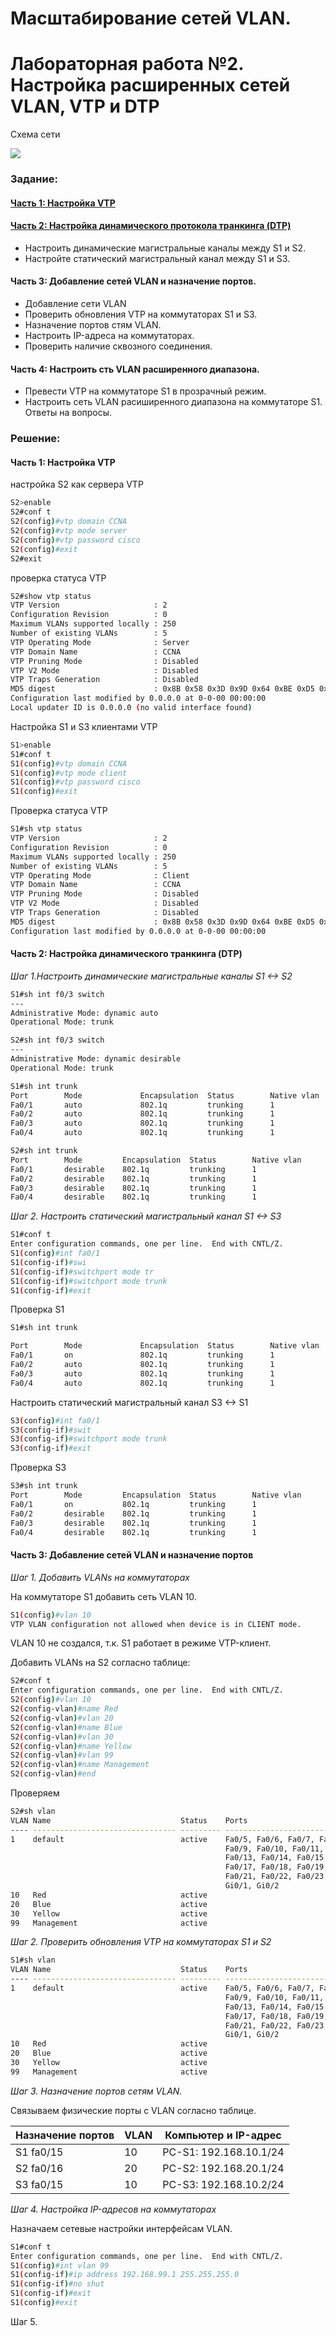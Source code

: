 # Масштабирование сетей VLAN.
# Лабораторная работа №2. Настройка расширенных сетей VLAN, VTP и DTP 

Схема сети

![](network.jpeg)

### Задание:
#### [Часть 1: Настройка VTP ](README.md#часть-1-настройка-vtp)
#### [Часть 2: Настройка динамического протокола транкинга (DTP)](README.md#часть-2-настройка-динамического-протокола-транкинга-dtp)
* Настроить динамические магистральные каналы между S1 и S2.
* Настройте статический магистральный канал между S1 и S3.
#### Часть 3: Добавление сетей VLAN и назначение портов.
* Добавление сети VLAN
* Проверить обновления VTP на коммутаторах S1 и S3.
* Назначение портов стям VLAN.
* Настроить IP-адреса на коммутаторах.
* Проверить наличие сквозного соединения.
#### Часть 4: Настроить сть VLAN расширенного диапазона.
* Превести VTP на коммутаторе S1 в прозрачный режим.
* Настроить сеть VLAN расиширенного диапазона на коммутаторе S1.
Ответы на вопросы.


### Решение:
#### Часть 1: Настройка VTP

настройка S2 как сервера VTP 
``` bash
S2>enable
S2#conf t
S2(config)#vtp domain CCNA
S2(config)#vtp mode server
S2(config)#vtp password cisco
S2(config)#exit
S2#exit
```

проверка статуса VTP
``` bash
S2#show vtp status
VTP Version                     : 2
Configuration Revision          : 0
Maximum VLANs supported locally : 250
Number of existing VLANs        : 5
VTP Operating Mode              : Server
VTP Domain Name                 : CCNA
VTP Pruning Mode                : Disabled
VTP V2 Mode                     : Disabled
VTP Traps Generation            : Disabled
MD5 digest                      : 0x8B 0x58 0x3D 0x9D 0x64 0xBE 0xD5 0xF6 
Configuration last modified by 0.0.0.0 at 0-0-00 00:00:00
Local updater ID is 0.0.0.0 (no valid interface found)
```

Настройка S1 и S3 клиентами VTP
``` bash
S1>enable
S1#conf t
S1(config)#vtp domain CCNA
S1(config)#vtp mode client
S1(config)#vtp password cisco
S1(config)#exit
```

Проверка статуса VTP
``` bash
S1#sh vtp status
VTP Version                     : 2
Configuration Revision          : 0
Maximum VLANs supported locally : 250
Number of existing VLANs        : 5
VTP Operating Mode              : Client
VTP Domain Name                 : CCNA
VTP Pruning Mode                : Disabled
VTP V2 Mode                     : Disabled
VTP Traps Generation            : Disabled
MD5 digest                      : 0x8B 0x58 0x3D 0x9D 0x64 0xBE 0xD5 0xF6 
Configuration last modified by 0.0.0.0 at 0-0-00 00:00:00
```

#### Часть 2: Настройка динамического транкинга (DTP)

*Шаг 1.Настроить динамические магистральные каналы S1 <-> S2*
``` bash
S1#sh int f0/3 switch
---
Administrative Mode: dynamic auto
Operational Mode: trunk

S2#sh int f0/3 switch
---   
Administrative Mode: dynamic desirable
Operational Mode: trunk
``` 
``` bash
S1#sh int trunk
Port        Mode             Encapsulation  Status        Native vlan
Fa0/1       auto             802.1q         trunking      1
Fa0/2       auto             802.1q         trunking      1
Fa0/3       auto             802.1q         trunking      1
Fa0/4       auto             802.1q         trunking      1

S2#sh int trunk
Port        Mode         Encapsulation  Status        Native vlan
Fa0/1       desirable    802.1q         trunking      1
Fa0/2       desirable    802.1q         trunking      1
Fa0/3       desirable    802.1q         trunking      1
Fa0/4       desirable    802.1q         trunking      1
```

*Шаг 2. Настроить статический магистральный канал S1 <-> S3*
``` bash
S1#conf t
Enter configuration commands, one per line.  End with CNTL/Z.
S1(config)#int fa0/1
S1(config-if)#swi
S1(config-if)#switchport mode tr
S1(config-if)#switchport mode trunk 
S1(config-if)#exit
```
Проверка S1

``` bash
S1#sh int trunk

Port        Mode             Encapsulation  Status        Native vlan
Fa0/1       on               802.1q         trunking      1
Fa0/2       auto             802.1q         trunking      1
Fa0/3       auto             802.1q         trunking      1
Fa0/4       auto             802.1q         trunking      1
```

Настроить статический магистральный канал S3 <-> S1
``` bash
S3(config)#int fa0/1
S3(config-if)#swit
S3(config-if)#switchport mode trunk
S3(config-if)#exit
```

Проверка S3
``` bash
S3#sh int trunk
Port        Mode         Encapsulation  Status        Native vlan
Fa0/1       on           802.1q         trunking      1
Fa0/2       desirable    802.1q         trunking      1
Fa0/3       desirable    802.1q         trunking      1
Fa0/4       desirable    802.1q         trunking      1
```

#### Часть 3: Добавление сетей VLAN и назначение портов

*Шаг 1. Добавить VLANs на коммутаторах*

На коммутаторе S1 добавить сеть VLAN 10.
``` bash
S1(config)#vlan 10
VTP VLAN configuration not allowed when device is in CLIENT mode.
```
VLAN 10 не создался, т.к. S1 работает в режиме VTP-клиент.

Добавить VLANs на S2 согласно таблице:
``` bash
S2#conf t
Enter configuration commands, one per line.  End with CNTL/Z.
S2(config)#vlan 10
S2(config-vlan)#name Red
S2(config-vlan)#vlan 20
S2(config-vlan)#name Blue
S2(config-vlan)#vlan 30
S2(config-vlan)#name Yellow
S2(config-vlan)#vlan 99
S2(config-vlan)#name Management
S2(config-vlan)#end
```
Проверяем
``` bash
S2#sh vlan 
VLAN Name                             Status    Ports
---- -------------------------------- --------- -------------------------------
1    default                          active    Fa0/5, Fa0/6, Fa0/7, Fa0/8
                                                Fa0/9, Fa0/10, Fa0/11, Fa0/12
                                                Fa0/13, Fa0/14, Fa0/15, Fa0/16
                                                Fa0/17, Fa0/18, Fa0/19, Fa0/20
                                                Fa0/21, Fa0/22, Fa0/23, Fa0/24
                                                Gi0/1, Gi0/2
10   Red                              active    
20   Blue                             active    
30   Yellow                           active    
99   Management                       active    
```

*Шаг 2. Проверить обновления VTP на коммутаторах S1 и S2*
``` bash
S1#sh vlan
VLAN Name                             Status    Ports
---- -------------------------------- --------- -------------------------------
1    default                          active    Fa0/5, Fa0/6, Fa0/7, Fa0/8
                                                Fa0/9, Fa0/10, Fa0/11, Fa0/12
                                                Fa0/13, Fa0/14, Fa0/15, Fa0/16
                                                Fa0/17, Fa0/18, Fa0/19, Fa0/20
                                                Fa0/21, Fa0/22, Fa0/23, Fa0/24
                                                Gi0/1, Gi0/2
10   Red                              active    
20   Blue                             active    
30   Yellow                           active    
99   Management                       active
```
*Шаг 3. Назначение портов сетям VLAN.*

Связываем физические порты с VLAN согласно таблице.

Назначение портов | VLAN |Компьютер и IP-адрес
------------- | ------------- | -------------
S1 fa0/15 | 10 | PC-S1: 192.168.10.1/24
S2 fa0/16 | 20 | PC-S2: 192.168.20.1/24
S3 fa0/15 | 10 | PC-S3: 192.168.10.2/24

*Шаг 4. Настройка IP-адресов на коммутаторах*

Назначаем сетевые настройки интерфейсам VLAN.
``` bash
S1#conf t
Enter configuration commands, one per line.  End with CNTL/Z.
S1(config)#int vlan 99
S1(config-if)#ip address 192.168.99.1 255.255.255.0
S1(config-if)#no shut
S1(config-if)#exit
S1(config)#exit
```
Шаг 5. 
